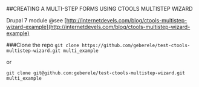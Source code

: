 ##CREATING A MULTI-STEP FORMS USING CTOOLS MULTISTEP WIZARD

Drupal 7 module
@see [http://internetdevels.com/blog/ctools-multistep-wizard-example](http://internetdevels.com/blog/ctools-multistep-wizard-example)

###Clone the repo
`git clone https://github.com/geberele/test-ctools-multistep-wizard.git multi_example`

or

`git clone git@github.com:geberele/test-ctools-multistep-wizard.git multi_example`
